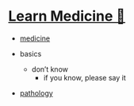 # [Learn Medicine 💊](https://my.mindnode.com/CbZkPeEWbQxNRtoCAzdy3Wx1Bz3BLzC3PsK9yF5q)

- [medicine](Medicine)


- basics
  - don’t know  
  	- if you know, please say it


- [pathology](http://www.wikiwand.com/en/Pathology)



